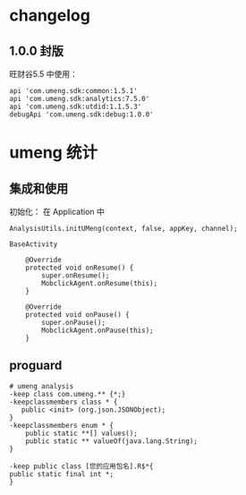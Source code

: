 

# changelog

## 1.0.0 封版

旺财谷5.5 中使用：

```
api 'com.umeng.sdk:common:1.5.1'
api 'com.umeng.sdk:analytics:7.5.0'
api 'com.umeng.sdk:utdid:1.1.5.3'
debugApi 'com.umeng.sdk:debug:1.0.0'
```




# umeng 统计

## 集成和使用

初始化： 在 Application 中

```
AnalysisUtils.initUMeng(context, false, appKey, channel);
```

`BaseActivity`

```
    @Override
    protected void onResume() {
        super.onResume();
        MobclickAgent.onResume(this);
    }

    @Override
    protected void onPause() {
        super.onPause();
        MobclickAgent.onPause(this);
    }
```

## proguard

```
# umeng analysis
-keep class com.umeng.** {*;}
-keepclassmembers class * {
   public <init> (org.json.JSONObject);
}
-keepclassmembers enum * {
    public static **[] values();
    public static ** valueOf(java.lang.String);
}

-keep public class [您的应用包名].R$*{
public static final int *;
}
```




